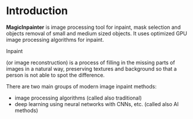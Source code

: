 # Introduction

<b>MagicInpainter</b> is image processing tool for inpaint, mask selection and objects removal of small and medium sized objects. It uses optimized GPU image processing algorithms for inpaint.

<p>Inpaint</p> (or image reconstruction) is a process of filling in the missing parts of images in a natural way, preserving textures and background so that a person is not able to spot the difference. 

There are two main groups of modern image inpaint methods:

<ul>
<li>image processing algorithms (called also traditional)</li>
<li>deep learning using neural networks with CNNs, etc. (called also AI methods)</li>
</ul>

